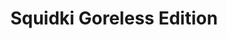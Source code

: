 ---
slug: squidki-goreless-edition
title: Squidki Goreless Edition
description: "Squidki Goreless Edition is an exciting online game. Play for free directly in your browser!"
icon: /images/new_mods/Sprunki Goreless Edition.png
url: https://wowtbc.net/sprunki/sprunki-goreless3/index.html
previewImage: /images/new_mods/Sprunki Goreless Edition.png
type: new mods

# SEO配置
seo:
  title: "Squidki Goreless Edition - Play Free Online Game | Fun Browser Games"
  description: "Squidki Goreless Edition - Play this fun online game for free in your browser. No download required!"
  ogImage: "/images/new_mods/Sprunki Goreless Edition.png"
  keywords: "squidki-goreless-edition, online game, browser game, free game, new mods game, play online"

videoUrls:
  - https://www.youtube.com/embed/example1
  - https://www.youtube.com/embed/example2

whyPlay:
  title: "Why Play Squidki Goreless Edition?"
  items:
    - "Immersive Gameplay: Squidki Goreless Edition offers an engaging and immersive gaming experience that will keep you entertained for hours"
    - "Challenging Levels: Test your skills with increasingly difficult challenges and obstacles"
    - "Beautiful Graphics: Enjoy stunning visuals and smooth animations that bring the game world to life"
    - "Regular Updates: New content and features are added regularly to keep the game fresh and exciting"
    - "Free to Play: Experience all the fun without spending a penny"
    - "Community Features: Connect with other players, share strategies, and compete for high scores"
    - "Cross-Platform: Play on any device with a web browser, no downloads required"

features:
  title: "Key Features of Squidki Goreless Edition"
  image: "/images/new_mods/Sprunki Goreless Edition.png"
  items:
    - "Intuitive Controls: Easy to learn controls make Squidki Goreless Edition accessible for players of all skill levels"
    - "Multiple Game Modes: Enjoy various gameplay options that provide different challenges and experiences"
    - "Character Customization: Personalize your gaming experience with unique characters and items"
    - "Achievement System: Complete special tasks to earn rewards and recognition"
    - "Leaderboards: Compete with players worldwide and see who can achieve the highest scores"

characteristics:
  title: "Game Characteristics"
  image: "/images/new_mods/Sprunki Goreless Edition.png"
  items:
    - "Genre: New mods game with elements of strategy and skill"
    - "Difficulty: Suitable for both casual gamers and those seeking a challenge"
    - "Play Time: Quick sessions or extended gameplay, depending on your preference"
    - "Art Style: Vibrant and engaging visuals that enhance the gaming experience"
    - "Sound Design: Immersive audio that complements the gameplay perfectly"

info: "Squidki Goreless Edition is an exciting online game that offers players a unique and engaging gaming experience. With its intuitive controls, stunning visuals, and challenging gameplay, Squidki Goreless Edition provides hours of entertainment for players of all ages and skill levels. Whether you're looking for a quick gaming session during a break or an extended play session, Squidki Goreless Edition delivers an immersive experience that will keep you coming back for more. The game features multiple levels of increasing difficulty, ensuring that players are constantly challenged as they progress. With regular updates adding new content and features, Squidki Goreless Edition remains fresh and exciting, providing endless entertainment options for its growing community of players."

howToPlayIntro: "Welcome to Squidki Goreless Edition! This guide will walk you through the basics and help you master the game. Whether you're a beginner or looking to improve your skills, these tips and instructions will enhance your gaming experience."

howToPlaySteps:
  - title: "Getting Started"
    description: "Begin your Squidki Goreless Edition adventure by familiarizing yourself with the controls. Use your keyboard or mouse to navigate through the game interface. The tutorial will guide you through the basic mechanics and help you understand the objectives."
  - title: "Understanding the Objectives"
    description: "In Squidki Goreless Edition, your main goal is to progress through levels by completing specific objectives. Each level presents unique challenges that require different strategies and approaches."
  - title: "Mastering the Controls"
    description: "Practice using the controls to improve your precision and reaction time. Squidki Goreless Edition requires quick reflexes and strategic thinking to overcome obstacles and defeat opponents."
  - title: "Utilizing Power-ups"
    description: "Collect power-ups throughout the game to enhance your abilities and overcome difficult challenges. Each power-up offers unique advantages that can be crucial for success."
  - title: "Developing Strategies"
    description: "As you progress in Squidki Goreless Edition, develop effective strategies for different scenarios. Analyze patterns, anticipate challenges, and adapt your approach to maximize your performance."

faq:
  title: "Frequently Asked Questions about Squidki Goreless Edition"
  items:
    - question: "Is Squidki Goreless Edition free to play?"
      answer: "Yes, Squidki Goreless Edition is completely free to play directly in your web browser. No downloads or purchases are required to enjoy the full game experience."
    - question: "Can I play Squidki Goreless Edition on mobile devices?"
      answer: "Yes, Squidki Goreless Edition is optimized for both desktop and mobile play. You can enjoy the game on any device with a web browser and internet connection."
    - question: "Are there any in-game purchases?"
      answer: "While Squidki Goreless Edition is free to play, there may be optional in-game purchases available for cosmetic items or additional features that don't affect core gameplay."
    - question: "How often is Squidki Goreless Edition updated?"
      answer: "The developers regularly update Squidki Goreless Edition with new content, features, and improvements based on player feedback and game performance."
    - question: "Can I play Squidki Goreless Edition offline?"
      answer: "Currently, Squidki Goreless Edition requires an internet connection to play as it's a browser-based online game."
    - question: "Is Squidki Goreless Edition suitable for children?"
      answer: "Yes, Squidki Goreless Edition is designed to be family-friendly and suitable for players of all ages."
    - question: "How do I report bugs or issues?"
      answer: "If you encounter any problems while playing Squidki Goreless Edition, you can report them through the game's support page or contact the developers directly through their website."
    - question: "Still Have Questions?"
      answer: "If you have additional questions about Squidki Goreless Edition that aren't covered in this FAQ, please visit our support center or contact our customer service team for assistance."
---